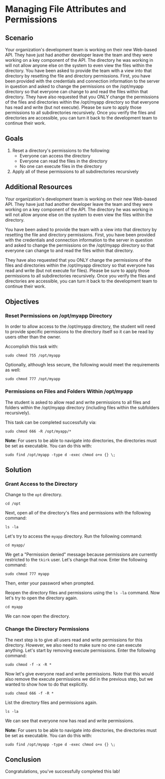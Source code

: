 ﻿
# Managing File Attributes and Permissions

## Scenario

Your organization's development team is working on their new Web-based API. They have just had another developer leave the team and they were working on a key component of the API. The directory he was working in will not allow anyone else on the system to even view the files within the directory. You have been asked to provide the team with a view into that directory by resetting the file and directory permissions. First, you have been provided with the credentials and connection information to the server in question and asked to change the permissions on the /opt/myapp directory so that everyone can change to and read the files within that directory. They have also requested that you ONLY change the permissions of the files and directories within the /opt/myapp directory so that everyone has read and write (but not execute). Please be sure to apply those permissions to all subdirectories recursively. Once you verify the files and directories are accessible, you can turn it back to the development team to continue their work.

## Goals

1.  Reset a directory's permissions to the following:
    -   Everyone can access the directory
    -   Everyone can read the files in the directory
    -   No one can execute files in the directory
2.  Apply all of these permissions to all subdirectories recursively

## Additional Resources

Your organization's development team is working on their new Web-based API. They have just had another developer leave the team and they were working on a key component of the API. The directory he was working in will not allow anyone else on the system to even view the files within the directory.

You have been asked to provide the team with a view into that directory by resetting the file and directory permissions. First, you have been provided with the credentials and connection information to the server in question and asked to change the permissions on the /opt/myapp directory so that everyone can change to and read the files within that directory.

They have also requested that you ONLY change the permissions of the files and directories within the /opt/myapp directory so that everyone has read and write (but not execute for files). Please be sure to apply those permissions to all subdirectories recursively. Once you verify the files and directories are accessible, you can turn it back to the development team to continue their work.

## Objectives

### Reset Permissions on /opt/myapp Directory

In order to allow access to the /opt/myapp directory, the student will need to provide specific permissions to the directory itself so it can be read by users other than the owner.

Accomplish this task with:

`sudo chmod 755 /opt/myapp`

Optionally, although less secure, the following would meet the requirements as well:

`sudo chmod 777 /opt/myapp`

### Permissions on Files and Folders Within /opt/myapp

The student is asked to allow read and write permissions to all files and folders within the /opt/myapp directory (including files within the subfolders recursively).

This task can be completed successfully via:

`sudo chmod 666 -R /opt/myapp/*`

**Note:**  For users to be able to navigate into directories, the directories must be set as executable. You can do this with:

`sudo find /opt/myapp -type d -exec chmod o+x {} \;`


## Solution

### Grant Access to the Directory

Change to the  `opt`  directory.

`cd /opt`

Next, open all of the directory's files and permissions with the following command:

`ls -la`

Let's try to access the  `myapp`  directory. Run the following command:

`cd myapp/`

We get a "Permission denied" message because permissions are currently restricted to the  `tkirk`  user. Let's change that now. Enter the following command:

`sudo chmod 777 myapp`

Then, enter your password when prompted.

Reopen the directory files and permissions using the  `ls -la`  command. Now let's try to open the directory again.

`cd myapp`

We can now open the directory.

### Change the Directory Permissions

The next step is to give all users read and write permissions for this directory. However, we also need to make sure no one can execute anything. Let's start by removing execute permissions. Enter the following command:

`sudo chmod -f -x -R *`

Now let's give everyone read and write permissions. Note that this would also remove the execute permissions we did in the previous step, but we wanted to show how to do that explicitly.

`sudo chmod 666 -f -R *`

List the directory files and permissions again.

`ls -la`

We can see that everyone now has read and write permissions.

**Note:**  For users to be able to navigate into directories, the directories must be set as executable. You can do this with:

`sudo find /opt/myapp -type d -exec chmod o+x {} \;`

## Conclusion

Congratulations, you've successfully completed this lab!
